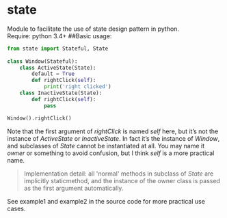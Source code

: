 state
=====
Module to facilitate the use of state design pattern in python.  
Require: python 3.4+
##Basic usage: 
```python
from state import Stateful, State
  
class Window(Stateful):
	class ActiveState(State):
		default = True
		def rightClick(self):
			print('right clicked')
	class InactiveState(State):
		def rightClick(self):
			pass

Window().rightClick()
```

Note that the first argument of *rightClick* is named *self* here, but it’s not the instance of *ActiveState* or *InactiveState*. In fact it’s the instance of *Window*, and subclasses of *State* cannot be instantiated at all. You may name it *owner* or something to avoid confusion, but I think *self* is a more practical name. 

>Implementation detail: all 'normal' methods in subclass of *State* are implicitly staticmethod, and the instance of the owner class is passed as the first argument automatically. 


See example1 and example2 in the source code for more practical use cases. 
